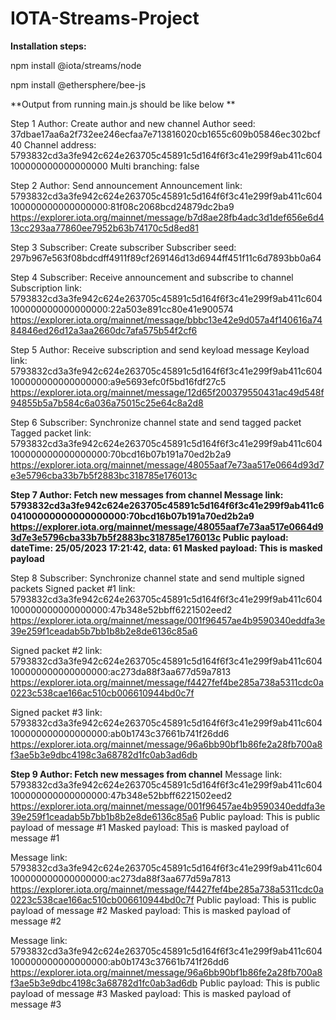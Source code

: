 # IOTA-Streams-Project
**Installation steps:**

npm install @iota/streams/node

npm install @ethersphere/bee-js

**Output from running main.js should be like below **

Step 1
Author: Create author and new channel
Author seed:  37dbae17aa6a2f732ee246ecfaa7e713816020cb1655c609b05846ec302bcf40
Channel address:  5793832cd3a3fe942c624e263705c45891c5d164f6f3c41e299f9ab411c604100000000000000000
Multi branching:  false


Step 2
Author: Send announcement
Announcement link:  5793832cd3a3fe942c624e263705c45891c5d164f6f3c41e299f9ab411c604100000000000000000:81f08c2068bcd24879dc2ba9
https://explorer.iota.org/mainnet/message/b7d8ae28fb4adc3d1def656e6d413cc293aa77860ee7952b63b74170c5d8ed81


Step 3
Subscriber: Create subscriber
Subscriber seed:  297b967e563f08bdcdff4911f89cf269146d13d6944ff451f11c6d7893bb0a64


Step 4
Subscriber: Receive announcement and subscribe to channel
Subscription link:  5793832cd3a3fe942c624e263705c45891c5d164f6f3c41e299f9ab411c604100000000000000000:22a503e891cc80e41e900574
https://explorer.iota.org/mainnet/message/bbbc13e42e9d057a4f140616a7484846ed26d12a3aa2660dc7afa575b54f2cf6


Step 5
Author: Receive subscription and send keyload message
Keyload link:  5793832cd3a3fe942c624e263705c45891c5d164f6f3c41e299f9ab411c604100000000000000000:a9e5693efc0f5bd16fdf27c5
https://explorer.iota.org/mainnet/message/12d65f200379550431ac49d548f94855b5a7b584c6a036a75015c25e64c8a2d8


Step 6
Subscriber: Synchronize channel state and send tagged packet
Tagged packet link:  5793832cd3a3fe942c624e263705c45891c5d164f6f3c41e299f9ab411c604100000000000000000:70bcd16b07b191a70ed2b2a9
https://explorer.iota.org/mainnet/message/48055aaf7e73aa517e0664d93d7e3e5796cba33b7b5f2883bc318785e176013c


**Step 7
Author: Fetch new messages from channel
Message link: 5793832cd3a3fe942c624e263705c45891c5d164f6f3c41e299f9ab411c604100000000000000000:70bcd16b07b191a70ed2b2a9
https://explorer.iota.org/mainnet/message/48055aaf7e73aa517e0664d93d7e3e5796cba33b7b5f2883bc318785e176013c
Public payload:  dateTime: 25/05/2023 17:21:42, data: 61
Masked payload:  This is masked payload**


Step 8
Subscriber: Synchronize channel state and send multiple signed packets
Signed packet #1 link:  5793832cd3a3fe942c624e263705c45891c5d164f6f3c41e299f9ab411c604100000000000000000:47b348e52bbff6221502eed2
https://explorer.iota.org/mainnet/message/001f96457ae4b9590340eddfa3e39e259f1ceadab5b7bb1b8b2e8de6136c85a6


Signed packet #2 link:  5793832cd3a3fe942c624e263705c45891c5d164f6f3c41e299f9ab411c604100000000000000000:ac273da88f3aa677d59a7813
https://explorer.iota.org/mainnet/message/f4427fef4be285a738a5311cdc0a0223c538cae166ac510cb006610944bd0c7f


Signed packet #3 link:  5793832cd3a3fe942c624e263705c45891c5d164f6f3c41e299f9ab411c604100000000000000000:ab0b1743c37661b741f26dd6
https://explorer.iota.org/mainnet/message/96a6bb90bf1b86fe2a28fb700a8f3ae5b3e9dbc4198c3a68782d1fc0ab3ad6db


**Step 9
Author: Fetch new messages from channel**
Message link: 5793832cd3a3fe942c624e263705c45891c5d164f6f3c41e299f9ab411c604100000000000000000:47b348e52bbff6221502eed2
https://explorer.iota.org/mainnet/message/001f96457ae4b9590340eddfa3e39e259f1ceadab5b7bb1b8b2e8de6136c85a6
Public payload:  This is public payload of message #1
Masked payload:  This is masked payload of message #1


Message link: 5793832cd3a3fe942c624e263705c45891c5d164f6f3c41e299f9ab411c604100000000000000000:ac273da88f3aa677d59a7813
https://explorer.iota.org/mainnet/message/f4427fef4be285a738a5311cdc0a0223c538cae166ac510cb006610944bd0c7f
Public payload:  This is public payload of message #2
Masked payload:  This is masked payload of message #2


Message link: 5793832cd3a3fe942c624e263705c45891c5d164f6f3c41e299f9ab411c604100000000000000000:ab0b1743c37661b741f26dd6
https://explorer.iota.org/mainnet/message/96a6bb90bf1b86fe2a28fb700a8f3ae5b3e9dbc4198c3a68782d1fc0ab3ad6db
Public payload:  This is public payload of message #3
Masked payload:  This is masked payload of message #3
